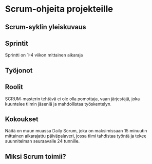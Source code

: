 # Scrum-ohjeita projekteille


## Scrum-syklin yleiskuvaus
## Sprintit
Sprintti on 1-4 viikon mittainen aikaraja
## Työjonot
## Roolit
SCRUM-masterin tehtävä ei ole olla pomottaja, vaan järjestäjä, joka kuuntelee tiimin jäseniä ja mahdollistaa työskentelyn.

## Kokoukset
Näitä on muun muassa Daily Scrum, joka on maksimissaan 15 minuutin mittainen aikarajattu päiväpalaveri, jossa tiimi tahdistaa työntä ja tekee suunnitelman seuraavalle 24 tunnille.

## Miksi Scrum toimii?
